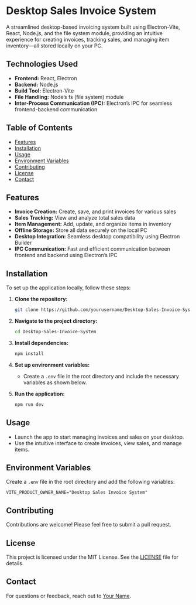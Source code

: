 # Desktop Sales Invoice System

A streamlined desktop-based invoicing system built using Electron-Vite, React, Node.js, and the file system module, providing an intuitive experience for creating invoices, tracking sales, and managing item inventory—all stored locally on your PC.

## Technologies Used

- **Frontend:** React, Electron
- **Backend:** Node.js
- **Build Tool:** Electron-Vite
- **File Handling:** Node’s fs (file system) module
- **Inter-Process Communication (IPC):** Electron’s IPC for seamless frontend-backend communication

## Table of Contents

- [Features](#features)
- [Installation](#installation)
- [Usage](#usage)
- [Environment Variables](#environment-variables)
- [Contributing](#contributing)
- [License](#license)
- [Contact](#contact)

## Features

- **Invoice Creation:** Create, save, and print invoices for various sales
- **Sales Tracking:** View and analyze total sales data
- **Item Management:** Add, update, and organize items in inventory
- **Offline Storage:** Store all data securely on the local PC
- **Desktop Integration:** Seamless desktop compatibility using Electron Builder
- **IPC Communication:** Fast and efficient communication between frontend and backend using Electron’s IPC

## Installation

To set up the application locally, follow these steps:

1. **Clone the repository:**

   ```bash
   git clone https://github.com/yourusername/Desktop-Sales-Invoice-System.git
   ```

2. **Navigate to the project directory:**

   ```bash
   cd Desktop-Sales-Invoice-System
   ```

3. **Install dependencies:**

   ```bash
   npm install
   ```

4. **Set up environment variables:**

   - Create a `.env` file in the root directory and include the necessary variables as shown below.

5. **Run the application:**

   ```bash
   npm run dev
   ```

## Usage

- Launch the app to start managing invoices and sales on your desktop.
- Use the intuitive interface to create invoices, view sales, and manage items.

## Environment Variables

Create a `.env` file in the root directory and add the following variables:

```plaintext
VITE_PRODUCT_OWNER_NAME="Desktop Sales Invoice System"
```

## Contributing

Contributions are welcome! Please feel free to submit a pull request.

## License

This project is licensed under the MIT License. See the [LICENSE](LICENSE) file for details.

## Contact

For questions or feedback, reach out to [Your Name](mailto:your.email@example.com).
